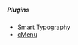 ##### Plugins
- [Smart Typography](https://forum.obsidian.md/t/smart-typography-plugin-curly-quotes-em-dashes-ellipses/19484)
- [cMenu](https://github.com/chetachiezikeuzor/cMenu-Plugin)
